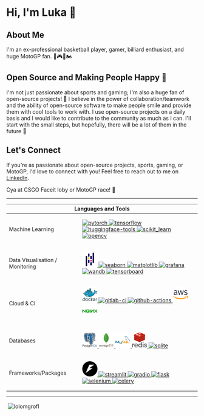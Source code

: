 # Hi, I'm Luka 🤙 

## About Me

I'm an ex-professional basketball player, gamer, billiard enthusiast, and huge MotoGP fan. 🏀🎮🎱🏍️ 

## Open Source and Making People Happy 🙌 

I'm not just passionate about sports and gaming; I'm also a huge fan of open-source projects! 🚀 I believe in the power of collaboration/teamwork and the ability of open-source software to make people smile and provide them with cool tools to work with. I use open-source projects on a daily basis and I would like to contribute to the community as much as I can. I'll start with the small steps, but hopefully, there will be a lot of them in the future 🙏 

## Let's Connect

If you're as passionate about open-source projects, sports, gaming, or MotoGP, I'd love to connect with you! Feel free to reach out to me on [LinkedIn](https://www.linkedin.com/in/vuksanovicluka/).

Cya at CSGO Faceit loby or MotoGP race! 👋 


---

<table>
    <thead>
        <tr>
            <th colspan="2">Languages and Tools</th>
        </tr>
    </thead>
    <tbody>
        <tr>
          <td>Machine Learning</td>
          <td>
            <p align="left">
              <a href="https://pytorch.org/" target="_blank" rel="noreferrer"> 
                <img src="https://www.vectorlogo.zone/logos/pytorch/pytorch-icon.svg" alt="pytorch" width="40" height="40"/> 
              </a>
              <a href="https://www.tensorflow.org" target="_blank" rel="noreferrer"> 
                <img src="https://www.vectorlogo.zone/logos/tensorflow/tensorflow-icon.svg" alt="tensorflow" width="40" height="40"/> 
              </a>
              <a href="https://huggingface.co/" target="_blank" rel="noreferrer"> 
                <img src="https://uptime-storage.s3.amazonaws.com/logos/d32f5c39b694f3e64d29fc2c9b988cdd.png" alt="huggingface-tools" width="40" height="40"/> 
              </a>
              <a href="https://scikit-learn.org/" target="_blank" rel="noreferrer"> 
                <img src="https://upload.wikimedia.org/wikipedia/commons/0/05/Scikit_learn_logo_small.svg" alt="scikit_learn" width="40" height="40"/> 
              </a>
              <a href="https://opencv.org/" target="_blank" rel="noreferrer"> 
                <img src="https://www.vectorlogo.zone/logos/opencv/opencv-icon.svg" alt="opencv" width="40" height="40"/> 
              </a>
            </p>
          </td>
        </tr>
        <tr>
          <td>Data Visualisation / Monitoring</td>
          <td>
            <p align="left">
              <a href="https://pandas.pydata.org/" target="_blank" rel="noreferrer"> 
                <img src="https://raw.githubusercontent.com/devicons/devicon/2ae2a900d2f041da66e950e4d48052658d850630/icons/pandas/pandas-original.svg" alt="pandas" width="40" height="40"/> 
              </a>
              <a href="https://seaborn.pydata.org/" target="_blank" rel="noreferrer"> 
                <img src="https://seaborn.pydata.org/_images/logo-mark-lightbg.svg" alt="seaborn" width="40" height="40"/> 
              </a>
              <a href="https://matplotlib.org/" target="_blank" rel="noreferrer"> 
                <img src="https://camo.githubusercontent.com/50181d33f193cdd1730f6413365521f06b2c4b76048759e89cf7847629fb3541/68747470733a2f2f63646e2e737667706f726e2e636f6d2f6c6f676f732f6d6174706c6f746c69622d69636f6e2e737667" alt="matplotlib" width="40" height="40"/> 
              </a>
              <a href="https://grafana.com" target="_blank" rel="noreferrer"> 
                <img src="https://www.vectorlogo.zone/logos/grafana/grafana-icon.svg" alt="grafana" width="40" height="40"/> 
              </a>
              <a href="https://wandb.ai/site" target="_blank" rel="noreferrer"> 
                <img src="https://github.com/wandb/assets/blob/main/wandb-dots-logo.svg" alt="wandb" width="40" height="40"/> 
              </a>
              <a href="https://www.tensorflow.org/tensorboard" target="_blank" rel="noreferrer"> 
                <img src="https://www.tensorflow.org/site-assets/images/project-logos/tensorboard-logo-social.png" alt="tensorboard" width="40" height="40"/> 
              </a>
            </p>
          </td>
        </tr>
        <tr>
          <td>Cloud & CI</td>
          <td>
            <p align="left"> 
              <a href="https://www.docker.com/" target="_blank" rel="noreferrer"> 
                <img src="https://raw.githubusercontent.com/devicons/devicon/master/icons/docker/docker-original-wordmark.svg" alt="docker" width="40" height="40"/> 
              </a>
              <a href="https://about.gitlab.com/" target="_blank" rel="noreferrer"> 
                <img src="https://about.gitlab.com/images/press/logo/svg/gitlab-icon-rgb.svg" alt="gitlab-ci" width="40" height="40"/> 
              </a>
              <a href="https://github.com/features/actions" target="_blank" rel="noreferrer"> 
                <img src="https://camo.githubusercontent.com/5e86afd16a93f1249f4b8d31783e110da71fd7ded147f2fc957320b39f842f34/68747470733a2f2f63646e2e737667706f726e2e636f6d2f6c6f676f732f6769746875622d616374696f6e732e737667" alt="github-actions" width="40" height="40"/> 
              </a>
              <a href="https://aws.amazon.com" target="_blank" rel="noreferrer"> 
                <img src="https://raw.githubusercontent.com/devicons/devicon/master/icons/amazonwebservices/amazonwebservices-original-wordmark.svg" alt="aws" width="40" height="40"/>
              </a>
              <a href="https://www.nginx.com" target="_blank" rel="noreferrer"> 
                <img src="https://raw.githubusercontent.com/devicons/devicon/master/icons/nginx/nginx-original.svg" alt="nginx" width="40" height="40"/> 
              </a>
            </p>
          </td>
        </tr>
        <tr>
          <td>Databases</td>
          <td>
            <p align="left">
              <a href="https://www.postgresql.org" target="_blank" rel="noreferrer"> 
                <img src="https://raw.githubusercontent.com/devicons/devicon/master/icons/postgresql/postgresql-original-wordmark.svg" alt="postgresql" width="40" height="40"/> 
              </a>
              <a href="https://www.mongodb.com/" target="_blank" rel="noreferrer">
                <img src="https://raw.githubusercontent.com/devicons/devicon/master/icons/mongodb/mongodb-original-wordmark.svg" alt="mongodb" width="40" height="40"/> 
              </a>
              <a href="https://www.mysql.com/" target="_blank" rel="noreferrer"> 
                <img src="https://raw.githubusercontent.com/devicons/devicon/master/icons/mysql/mysql-original-wordmark.svg" alt="mysql" width="40" height="40"/>
              </a>
              <a href="https://redis.io" target="_blank" rel="noreferrer"> 
                <img src="https://raw.githubusercontent.com/devicons/devicon/master/icons/redis/redis-original-wordmark.svg" alt="redis" width="40" height="40"/> 
              </a>
              <a href="https://www.sqlite.org/" target="_blank" rel="noreferrer"> 
                <img src="https://www.vectorlogo.zone/logos/sqlite/sqlite-icon.svg" alt="sqlite" width="40" height="40"/>
              </a>
            </p>
          </td>
        </tr>
        <tr>
          <td>Frameworks/Packages</td>
          <td>
            <p align="left">
              <a href="https://fastapi.tiangolo.com/" target="_blank" rel="noreferrer"> 
                <img src="https://raw.githubusercontent.com/simple-icons/simple-icons/master/icons/fastapi.svg" alt="fastapi" width="40" height="40"/> 
              </a>
              <a href="https://streamlit.io/" target="_blank" rel="noreferrer"> 
                <img src="https://streamlit.io/images/brand/streamlit-mark-color.svg" alt="streamlit" width="40" height="40"/> 
              </a>
              <a href="https://gradio.app/" target="_blank" rel="noreferrer"> 
                <img src="https://www.freecodecamp.org/news/content/images/2022/01/gradio-image-2.png" alt="gradio" width="40" height="40"/> 
              </a>
              <a href="https://flask.palletsprojects.com/" target="_blank" rel="noreferrer"> 
                <img src="https://www.vectorlogo.zone/logos/pocoo_flask/pocoo_flask-icon.svg" alt="flask" width="40" height="40"/> 
              </a>
              <a href="https://www.selenium.dev" target="_blank" rel="noreferrer"> 
                <img src="https://raw.githubusercontent.com/detain/svg-logos/780f25886640cef088af994181646db2f6b1a3f8/svg/selenium-logo.svg" alt="selenium" width="40" height="40"/>
              </a>
              <a href="https://docs.celeryproject.org/en/stable/index.html#" target="_blank" rel="noreferrer"> 
                <img src="https://docs.celeryproject.org/en/stable/_static/celery_512.png" alt="celery" width="40" height="40"/>
              </a> 
            </p>
          </td>
        </tr>
    </tbody>
</table>

---

<p align="left">&nbsp;<img align="center" src="https://github-readme-stats.vercel.app/api?username=lolomgrofl&show_icons=true&locale=en&theme=calm" alt="lolomgrofl" /></p>

